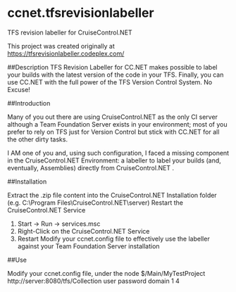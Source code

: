# ccnet.tfsrevisionlabeller
TFS revision labeller for CruiseControl.NET

This project was created originally at https://tfsrevisionlabeller.codeplex.com/

##Description
TFS Revision Labeller for CC.NET makes possible to label your builds with the latest version of the code in your TFS.
Finally, you can use CC.NET with the full power of the TFS Version Control System. No Excuse!

##Introduction

Many of you out there are using CruiseControl.NET as the only CI server although a Team Foundation Server exists in your environment;
most of you prefer to rely on TFS just for Version Control but stick with CC.NET for all the other dirty tasks.

I AM one of you and, using such configuration, I faced a missing component in the CruiseControl.NET Environment: a labeller to label your
builds (and, eventually, Assemblies) directly from CruiseControl.NET .

##Installation

Extract the .zip file content into the CruiseControl.NET Installation folder (e.g. C:\Program Files\CruiseControl.NET\server)
Restart the CruiseControl.NET Service

1. Start -> Run -> services.msc
2. Right-Click on the CruiseControl.NET Service
3. Restart
Modify your ccnet.config file to effectively use the labeller against your Team Foundation Server installation

##Use

Modify your ccnet.config file, under the <project> node
     <labeller type="tfsRevisionLabeller">
        <project>$/Main/MyTestProject</project>
        <server>http://server:8080/tfs/Collection</server>
        <username>user</username>
        <password>password</password>
        <domain>domain</domain>
        <major>1</major>
        <minor>4</minor>
     </labeller>